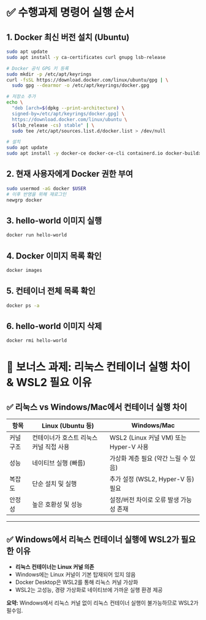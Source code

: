 # ✅ 수행과제 명령어 실행 순서
## 1. Docker 최신 버전 설치 (Ubuntu)
```bash
sudo apt update
sudo apt install -y ca-certificates curl gnupg lsb-release

# Docker 공식 GPG 키 등록
sudo mkdir -p /etc/apt/keyrings
curl -fsSL https://download.docker.com/linux/ubuntu/gpg | \
  sudo gpg --dearmor -o /etc/apt/keyrings/docker.gpg

# 저장소 추가
echo \
  "deb [arch=$(dpkg --print-architecture) \
  signed-by=/etc/apt/keyrings/docker.gpg] \
  https://download.docker.com/linux/ubuntu \
  $(lsb_release -cs) stable" | \
  sudo tee /etc/apt/sources.list.d/docker.list > /dev/null

# 설치
sudo apt update
sudo apt install -y docker-ce docker-ce-cli containerd.io docker-buildx-plugin docker-compose-plugin
```
## 2. 현재 사용자에게 Docker 권한 부여
```bash
sudo usermod -aG docker $USER
# 이후 반영을 위해 재로그인
newgrp docker
```
## 3. hello-world 이미지 실행
```bash
docker run hello-world
```

## 4. Docker 이미지 목록 확인
```bash
docker images
```

## 5. 컨테이너 전체 목록 확인
```bash
docker ps -a
```

## 6. hello-world 이미지 삭제
```bash
docker rmi hello-world
```

# 🏅 보너스 과제: 리눅스 컨테이너 실행 차이 & WSL2 필요 이유

## ✅ 리눅스 vs Windows/Mac에서 컨테이너 실행 차이

| 항목 | Linux (Ubuntu 등) | Windows/Mac |
|------|-------------------|--------------|
| 커널 구조 | 컨테이너가 호스트 리눅스 커널 직접 사용 | WSL2 (Linux 커널 VM) 또는 Hyper-V 사용 |
| 성능 | 네이티브 실행 (빠름) | 가상화 계층 필요 (약간 느릴 수 있음) |
| 복잡도 | 단순 설치 및 실행 | 추가 설정 (WSL2, Hyper-V 등) 필요 |
| 안정성 | 높은 호환성 및 성능 | 설정/버전 차이로 오류 발생 가능성 존재 |

---

## ✅ Windows에서 리눅스 컨테이너 실행에 WSL2가 필요한 이유

- **리눅스 컨테이너는 Linux 커널 의존**
- Windows에는 Linux 커널이 기본 탑재되어 있지 않음
- Docker Desktop은 WSL2를 통해 리눅스 커널 가상화
- WSL2는 고성능, 경량 가상화로 네이티브에 가까운 실행 환경 제공

**요약:** Windows에서 리눅스 커널 없이 리눅스 컨테이너 실행이 불가능하므로 WSL2가 필수임.